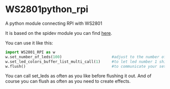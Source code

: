 # WS2801python_rpi
A python module connecting RPI with WS2801

It is based on the spidev module you can find [here](https://github.com/doceme/py-spidev).

You can use it like this:

```python
import WS2801_RPI as w
w.set_number_of_leds(100)                      #adjust to the number of leds in your project
w.set_led_colors_buffer_list_multi_call(1)     #to let led number 1 shine in white
w.flush()                                      #to communicate your settings to the led strip via spi
```

You can call set_leds as often as you like before flushing it out. And of course you can flush as often
as you need to create effects.
